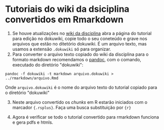 # Tutoriais do wiki da dsiciplina convertidos em Rmarkdown

1. Se houve atualizações no [wiki da disciplina](http://cmq.esalq.usp.br/BIE5781/) abra a página do tutorial para edição no dokuwiki, copie todo o seu coneteúdo e grave nos arquivos que estão no ditetório dokuwiki. É um arquivo texto, mas usamos a extensão `.dokuwiki` só para organizar.
2. Para converter o arquivo texto copiado do wiki da disciplina para o formato markdown recomendamos o [pandoc](https://pandoc.org/), com o comando, executado do diretório "dokuwiki":

```
pandoc -f dokuwiki -t markdown arquivo.dokuwiki > ../rmarkdown/arquivo.Rmd
```

Onde `arquivo.dokuwiki` é o nome do arquivo texto do tutorial copiado para o diretório "dokuwiki"

3. Neste arquivo convertido os *chunks* em R estarão iniciados com o marcador `{.rsplus}`. Faça uma busca substituição por `{r}`

4. Agora é verificar se todo o tutorial convertido para rmarkdown funciona e gera pdfs e htmls.
